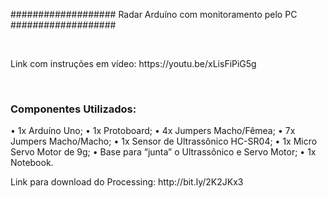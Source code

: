 ###################
Radar Arduíno com monitoramento pelo PC
###################

<br>

<p>Link com instruções em vídeo: https://youtu.be/xLisFiPiG5g</p>

<br>

### Componentes Utilizados:

•	1x Arduíno Uno;
•	1x Protoboard;
•	4x Jumpers Macho/Fêmea;
•	7x Jumpers Macho/Macho;
•	1x Sensor de Ultrassônico HC-SR04;
•	1x Micro Servo Motor de 9g;
•	Base para “junta” o Ultrassônico e Servo Motor;
•	1x Notebook.

<p>Link para download do Processing: http://bit.ly/2K2JKx3</p>
